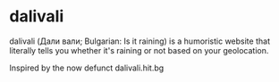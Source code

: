 # dalivali

dalivali (Дали вали; Bulgarian: Is it raining) is a humoristic website that literally tells you whether it's raining or not based on your geolocation.

Inspired by the now defunct dalivali.hit.bg
